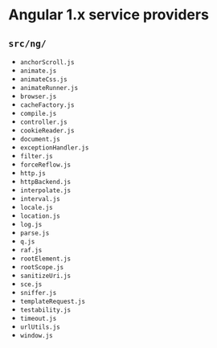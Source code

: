 Angular 1.x service providers
=============================

`src/ng/`
---------

  * `anchorScroll.js`
  * `animate.js`
  * `animateCss.js`
  * `animateRunner.js`
  * `browser.js`
  * `cacheFactory.js`
  * `compile.js`
  * `controller.js`
  * `cookieReader.js`
  * `document.js`
  * `exceptionHandler.js`
  * `filter.js`
  * `forceReflow.js`
  * `http.js`
  * `httpBackend.js`
  * `interpolate.js`
  * `interval.js`
  * `locale.js`
  * `location.js`
  * `log.js`
  * `parse.js`
  * `q.js`
  * `raf.js`
  * `rootElement.js`
  * `rootScope.js`
  * `sanitizeUri.js`
  * `sce.js`
  * `sniffer.js`
  * `templateRequest.js`
  * `testability.js`
  * `timeout.js`
  * `urlUtils.js`
  * `window.js`


